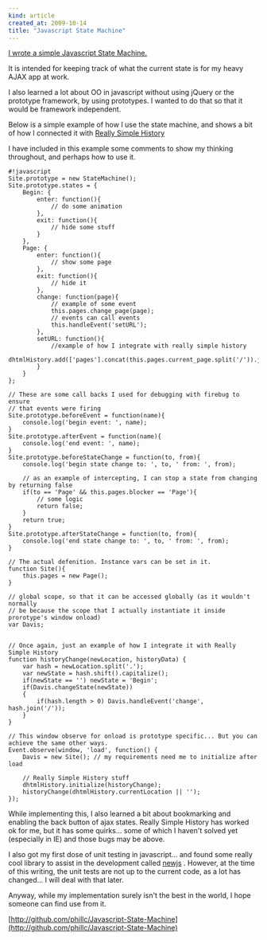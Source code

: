 ```yaml
---
kind: article
created_at: 2009-10-14
title: "Javascript State Machine"
---
```


[I wrote a simple Javascript State Machine.](http://github.com/phillc/Javascript-State-Machine)

It is intended for keeping track of what the current state is for my heavy AJAX app at work.

I also learned a lot about OO in javascript without using jQuery or the prototype framework, by using prototypes. I wanted to do that so that it would be framework independent.

Below is a simple example of how I use the state machine, and shows a bit of how I connected it with [Really Simple History](http://code.google.com/p/reallysimplehistory/)


I have included in this example some comments to show my thinking throughout, and perhaps how to use it.

    #!javascript
    Site.prototype = new StateMachine();
    Site.prototype.states = {
        Begin: {
            enter: function(){
                // do some animation
            },
            exit: function(){
                // hide some stuff
            }
        },
        Page: {
            enter: function(){
                // show some page
            },
            exit: function(){
                // hide it
            },
            change: function(page){
                // example of some event
                this.pages.change_page(page);
                // events can call events
                this.handleEvent('setURL');
            },
            setURL: function(){
                //example of how I integrate with really simple history
                dhtmlHistory.add(['pages'].concat(this.pages.current_page.split('/')).join('.').toLowerCase());
            }
        }
    };

    // These are some call backs I used for debugging with firebug to ensure
    // that events were firing
    Site.prototype.beforeEvent = function(name){
        console.log('begin event: ', name);
    }
    Site.prototype.afterEvent = function(name){
        console.log('end event: ', name);
    }
    Site.prototype.beforeStateChange = function(to, from){
        console.log('begin state change to: ', to, ' from: ', from);
    
        // as an example of intercepting, I can stop a state from changing by returning false
        if(to == 'Page' && this.pages.blocker == 'Page'){
            // some logic
            return false;
        }
        return true;
    }
    Site.prototype.afterStateChange = function(to, from){
        console.log('end state change to: ', to, ' from: ', from);
    }

    // The actual defenition. Instance vars can be set in it.
    function Site(){
        this.pages = new Page();
    }

    // global scope, so that it can be accessed globally (as it wouldn't normally
    // be because the scope that I actually instantiate it inside prorotype's window onload)
    var Davis; 


    // Once again, just an example of how I integrate it with Really Simple History
    function historyChange(newLocation, historyData) {
        var hash = newLocation.split('.');
        var newState = hash.shift().capitalize();
        if(newState == '') newState = 'Begin';
        if(Davis.changeState(newState))
        {
            if(hash.length > 0) Davis.handleEvent('change', hash.join('/'));
        }
    }

    // This window observe for onload is prototype specific... But you can achieve the same other ways.
    Event.observe(window, 'load', function() {
        Davis = new Site(); // my requirements need me to initialize after load

        // Really Simple History stuff
        dhtmlHistory.initialize(historyChange);
        historyChange(dhtmlHistory.currentLocation || '');
    });


While implementing this, I also learned a bit about bookmarking and enabling the back button of ajax states. Really Simple History has worked ok for me, but it has some quirks... some of which I haven't solved yet (especially in IE) and those bugs may be above.

I also got my first dose of unit testing in javascript... and found some really cool library to assist in the development called [newjs](http://newjs.rubyforge.org/) . However, at the time of this writing, the unit tests are not up to the current code, as a lot has changed... I will deal with that later.

Anyway, while my implementation surely isn't the best in the world, I hope someone can find use from it.

[http://github.com/phillc/Javascript-State-Machine](http://github.com/phillc/Javascript-State-Machine)
